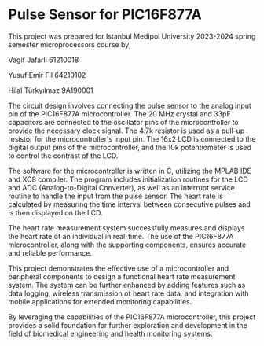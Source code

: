 # Pulse Sensor for PIC16F877A


This project was prepared for Istanbul Medipol University 2023-2024 spring semester microprocessors course by;

Vagif Jafarlı 61210018

Yusuf Emir Fil 64210102

Hilal Türkyılmaz 9A190001



The circuit design involves connecting the pulse sensor to the analog input pin of the PIC16F877A microcontroller. The 20 MHz crystal and 33pF capacitors are connected to the oscillator pins of the microcontroller to provide the necessary clock signal. The 4.7k resistor is used as a pull-up resistor for the microcontroller's input pin. The 16x2 LCD is connected to the digital output pins of the microcontroller, and the 10k potentiometer is used to control the contrast of the LCD.

The software for the microcontroller is written in C, utilizing the MPLAB IDE and XC8 compiler. The program includes initialization routines for the LCD and ADC (Analog-to-Digital Converter), as well as an interrupt service routine to handle the input from the pulse sensor. The heart rate is calculated by measuring the time interval between consecutive pulses and is then displayed on the LCD.

The heart rate measurement system successfully measures and displays the heart rate of an individual in real-time. The use of the PIC16F877A microcontroller, along with the supporting components, ensures accurate and reliable performance. 

This project demonstrates the effective use of a microcontroller and peripheral components to design a functional heart rate measurement system. The system can be further enhanced by adding features such as data logging, wireless transmission of heart rate data, and integration with mobile applications for extended monitoring capabilities.

By leveraging the capabilities of the PIC16F877A microcontroller, this project provides a solid foundation for further exploration and development in the field of biomedical engineering and health monitoring systems.
